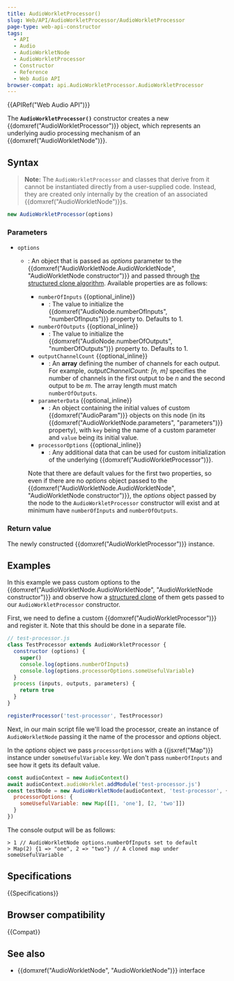 ```yaml
---
title: AudioWorkletProcessor()
slug: Web/API/AudioWorkletProcessor/AudioWorkletProcessor
page-type: web-api-constructor
tags:
  - API
  - Audio
  - AudioWorkletNode
  - AudioWorkletProcessor
  - Constructor
  - Reference
  - Web Audio API
browser-compat: api.AudioWorkletProcessor.AudioWorkletProcessor
---
```

{{APIRef("Web Audio API")}}

The **`AudioWorkletProcessor()`**
constructor creates a new {{domxref("AudioWorkletProcessor")}} object, which
represents an underlying audio processing mechanism of an
{{domxref("AudioWorkletNode")}}.

## Syntax

> **Note:** The `AudioWorkletProcessor` and classes that derive from it
> cannot be instantiated directly from a user-supplied code. Instead, they are created
> only internally by the creation of an associated {{domxref("AudioWorkletNode")}}s.

```js
new AudioWorkletProcessor(options)
```

### Parameters

- `options`

  - : An object that is passed as _options_ parameter to the
    {{domxref("AudioWorkletNode.AudioWorkletNode", "AudioWorkletNode constructor")}} and
    passed through [the structured clone algorithm](/en-US/docs/Web/API/Web_Workers_API/Structured_clone_algorithm).
    Available properties are as follows:

    <!-- The specification refers to this object as: AudioWorkletNodeOptions -->

    - `numberOfInputs` {{optional_inline}}
      - : The value to initialize the {{domxref("AudioNode.numberOfInputs", "numberOfInputs")}} property to. Defaults to 1.
    - `numberOfOutputs` {{optional_inline}}
      - : The value to initialize the {{domxref("AudioNode.numberOfOutputs", "numberOfOutputs")}} property to. Defaults to 1.
    - `outputChannelCount` {{optional_inline}}
      - : An **array** defining the number of channels for each output. For example, _outputChannelCount: \[n, m]_ specifies the number of channels in the first output to be _n_ and the second output to be _m_. The array length must match `numberOfOutputs`.
    - `parameterData` {{optional_inline}}
      - : An object containing the initial values of custom {{domxref("AudioParam")}} objects on this node (in its {{domxref("AudioWorkletNode.parameters", "parameters")}} property), with `key` being the name of a custom parameter and `value` being its initial value.
    - `processorOptions` {{optional_inline}}
      - : Any additional data that can be used for custom initialization of the underlying {{domxref("AudioWorkletProcessor")}}.

    Note that there are default values for the first two properties, so even if there are no
    _options_ object passed to the {{domxref("AudioWorkletNode.AudioWorkletNode",
    "AudioWorkletNode constructor")}}, the _options_ object passed by the node to
    the `AudioWorkletProcessor` constructor will exist and at minimum have
    `numberOfInputs` and `numberOfOutputs`.

### Return value

The newly constructed {{domxref("AudioWorkletProcessor")}} instance.

## Examples

In this example we pass custom options to the
{{domxref("AudioWorkletNode.AudioWorkletNode", "AudioWorkletNode constructor")}} and
observe how a [structured clone](/en-US/docs/Web/API/Web_Workers_API/Structured_clone_algorithm) of them gets passed to our `AudioWorkletProcessor` constructor.

First, we need to define a custom {{domxref("AudioWorkletProcessor")}} and register it.
Note that this should be done in a separate file.

```js
// test-processor.js
class TestProcessor extends AudioWorkletProcessor {
  constructor (options) {
    super()
    console.log(options.numberOfInputs)
    console.log(options.processorOptions.someUsefulVariable)
  }
  process (inputs, outputs, parameters) {
    return true
  }
}

registerProcessor('test-processor', TestProcessor)
```

Next, in our main script file we'll load the processor, create an instance of
`AudioWorkletNode` passing it the name of the processor and _options_
object.

In the _options_ object we pass `processorOptions` with a
{{jsxref("Map")}} instance under `someUsefulVariable` key. We don't pass
`numberOfInputs` and see how it gets its default value.

```js
const audioContext = new AudioContext()
await audioContext.audioWorklet.addModule('test-processor.js')
const testNode = new AudioWorkletNode(audioContext, 'test-processor', {
  processorOptions: {
    someUsefulVariable: new Map([[1, 'one'], [2, 'two']])
  }
})
```

The console output will be as follows:

```
> 1 // AudioWorkletNode options.numberOfInputs set to default
> Map(2) {1 => "one", 2 => "two"} // A cloned map under someUsefulVariable
```

## Specifications

{{Specifications}}

## Browser compatibility

{{Compat}}

## See also

- {{domxref("AudioWorkletNode", "AudioWorkletNode")}} interface
